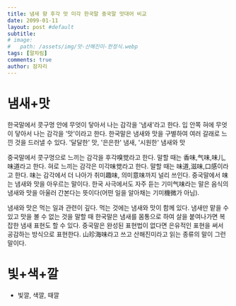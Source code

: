 ```yaml
---
title: 냄새 향 후각 맛 미각 한국말 중국말 맛대어 비교
date: 2099-01-11
layout: post #default
subtitle: 
# image:
#   path: /assets/img/맛-산해진미-한정식.webp
tags: [말차림]
comments: true
author: 잠자리
---
```


# 냄새+맛
한국말에서 콧구멍 안에 무엇이 닿아서 나는 감각을 '냄새'라고 한다. 
입 안쪽 혀에 무엇이 닿아서 나는 감각을 '맛'이라고 한다.
한국말은 냄새와 맛을 구별하여 여러 갈래로 느낀 것을 드러낼 수 있다. '달달한' 맛, '은은한' 냄새, '시원한' 냄새와 맛

중국말에서 콧구멍으로 느끼는 감각을 후각嗅觉라고 한다. 말할 때는 香味,气味,味儿,味道라고 한다. 혀로 느끼는 감각은 미각味觉라고 한다. 말할 때는 味道,滋味,口感이라고 한다. 味는 감각에서 더 나아가 취미趣味, 의미意味까지 널리 쓰인다. 중국말에서 味는 냄새와 맛을 아우르는 말이다. 한국 사극에서도 자주 듣는 기미气味라는 말은 음식의 냄새와 맛을 아울러 간본다는 뜻이다(어떤 일을 알아채는 기미機微가 아님).

냄새와 맛은 먹는 일과 관련이 깊다. 먹는 것에는 냄새와 맛이 함께 있다. 
냄새만 맡을 수 있고 맛을 볼 수 없는 것을 말할 때 한국말은 냄새를 몸통으로 하여 살을 붙여나가면 복잡한 냄새 표현도 할 수 있다.
중국말은 완성된 표현법이 없다면 은유적인 표현을 써서 공감하는 방식으로 표현한다. 山珍海味라고 쓰고 산해진미라고 읽는 종류의 말이 그런 말이다.

# 빛+색+깔
* 빛깔, 색깔, 때깔

